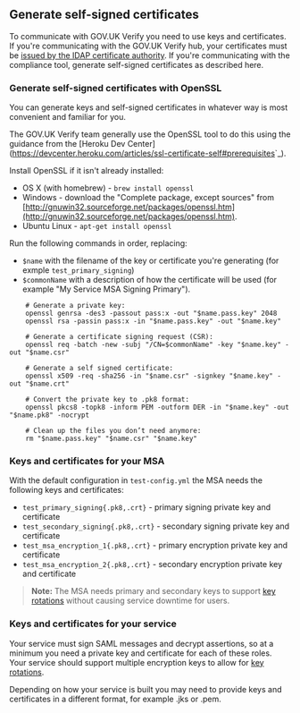 ##  Generate self-signed certificates


To communicate with GOV.UK Verify you need to use keys and certificates. If you're communicating with the GOV.UK Verify hub, your certificates
must be <a href="#request-certificates">issued by the IDAP certificate authority</a>. If you're communicating with the compliance tool, generate self-signed certificates as described here.

### Generate self-signed certificates with OpenSSL

You can generate keys and self-signed certificates in whatever way is most convenient and familiar for you.

The GOV.UK Verify team generally use the OpenSSL tool to do this using the guidance from the [Heroku Dev Center](<https://devcenter.heroku.com/articles/ssl-certificate-self#prerequisites>`_). 


Install OpenSSL if it isn't already installed:

* OS X (with homebrew) - `brew install openssl`
* Windows - download the "Complete package, except sources" from [http://gnuwin32.sourceforge.net/packages/openssl.htm](http://gnuwin32.sourceforge.net/packages/openssl.htm). 
* Ubuntu Linux - `apt-get install openssl`

Run the following commands in order, replacing:

* `$name` with the filename of the key or certificate you're generating (for exmple ``test_primary_signing``) 
* `$commonName` with a description of how the certificate will be used (for example "My Service MSA Signing Primary").

```
    # Generate a private key:
    openssl genrsa -des3 -passout pass:x -out "$name.pass.key" 2048
    openssl rsa -passin pass:x -in "$name.pass.key" -out "$name.key"

    # Generate a certificate signing request (CSR):
    openssl req -batch -new -subj "/CN=$commonName" -key "$name.key" -out "$name.csr"

    # Generate a self signed certificate:
    openssl x509 -req -sha256 -in "$name.csr" -signkey "$name.key" -out "$name.crt"

    # Convert the private key to .pk8 format:
    openssl pkcs8 -topk8 -inform PEM -outform DER -in "$name.key" -out "$name.pk8" -nocrypt

    # Clean up the files you don’t need anymore:
    rm "$name.pass.key" "$name.csr" "$name.key"
```

### Keys and certificates for your MSA

With the default configuration in ``test-config.yml`` the MSA needs the following keys and certificates:

* `test_primary_signing{.pk8,.crt}` - primary signing private key and certificate
* `test_secondary_signing{.pk8,.crt}` - secondary signing private key and certificate
* `test_msa_encryption_1{.pk8,.crt}` - primary encryption private key and certificate
* `test_msa_encryption_2{.pk8,.crt}` - secondary encryption private key and certificate

> **Note:**
> The MSA needs primary and secondary keys to support <a href="#rotate-your-keys">key rotations</a> without causing service downtime for users.

### Keys and certificates for your service

Your service must sign SAML messages and decrypt assertions, so at a minimum you need a private key and certificate
for each of these roles. Your service should support multiple encryption keys to allow for <a href="#rotate-your-keys">key rotations</a>.

Depending on how your service is built you may need to provide keys and certificates in a different format, for example .jks or .pem.


